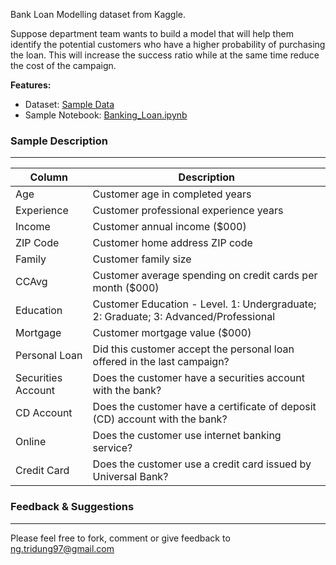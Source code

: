 Bank Loan Modelling dataset from Kaggle.

Suppose department team wants to build a model that will help them identify the potential customers who have a higher probability of purchasing the loan. This will increase the success ratio while at the same time reduce the cost of the campaign.

**Features:**
+ Dataset: [Sample Data](https://www.kaggle.com/itsmesunil/bank-loan-modelling)
+ Sample Notebook: [Banking_Loan.ipynb](https://github.com/ngtridung97/Bank-Loan-Modelling/blob/main/Banking_Loan.ipynb)

### Sample Description
----------
| Column             | Description                                                                         |
|--------------------|-------------------------------------------------------------------------------------|
| Age                | Customer age in completed years                                                     |
| Experience         | Customer professional experience years                                              |
| Income             | Customer annual income ($000)                                                       |
| ZIP Code           | Customer home address ZIP code                                                      |
| Family             | Customer family size                                                                |
| CCAvg              | Customer average spending on credit cards per month ($000)                          |
| Education          | Customer Education - Level. 1: Undergraduate; 2: Graduate; 3: Advanced/Professional |
| Mortgage           | Customer mortgage value ($000)                                                      |
| Personal Loan      | Did this customer accept the personal loan offered in the last campaign?            |
| Securities Account | Does the customer have a securities account with the bank?                          |
| CD Account         | Does the customer have a certificate of deposit (CD) account with the bank?         |
| Online             | Does the customer use internet banking service?                                     |
| Credit Card        | Does the customer use a credit card issued by Universal Bank?                       |

### Feedback & Suggestions
----------
Please feel free to fork, comment or give feedback to ng.tridung97@gmail.com